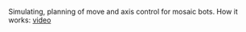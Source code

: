 Simulating, planning of move and axis control for mosaic bots.
How it works: [video](http://www.youtube.com/watch?feature=player_detailpage&v=-P8MXcUhT3g)
